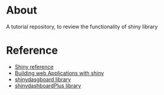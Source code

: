 # About
A tutorial repository, to review the functionality of shiny library

# Reference
- [Shiny reference](https://shiny.posit.co/r/reference/shiny/1.5.0/)
- [Building web Applications with shiny](https://rstudio-education.github.io/shiny-course/)
- [shinydasgboard library](https://rstudio.github.io/shinydashboard/)
- [shinydashboardPlus library](https://rinterface.github.io/shinydashboardPlus/index.html)
